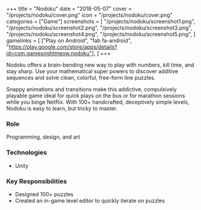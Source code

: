 +++
title = "Nodoku"
date = "2018-05-07"
cover = "/projects/nodoku/cover.png"
icon = "/projects/nodoku/cover.png"
categories = ["Game"]
screenshots = [
    "/projects/nodoku/screenshot1.png",
    "/projects/nodoku/screenshot2.png",
    "/projects/nodoku/screenshot3.png",
    "/projects/nodoku/screenshot4.png",
    "/projects/nodoku/screenshot5.png",
]
gamelinks = [
   ["Play on Android", "fab fa-android", "https://play.google.com/store/apps/details?id=com.gamesrightmeow.nodoku"],
]
+++

Nodoku offers a brain-bending new way to play with numbers, kill time, and stay sharp. Use your mathematical super powers to discover additive sequences and solve clean, colorful, free-form line puzzles. 

Snappy animations and transitions make this addictive, compulsively playable game ideal for quick plays on the bus or for marathon sessions while you binge Netflix. With 100+ handcrafted, deceptively simple levels, Nodoku is easy to learn, but tricky to master. 

### Role
Programming, design, and art

### Technologies
* Unity

### Key Responsibilities
* Designed 100+ puzzles
* Created an in-game level editor to quickly iterate on puzzles